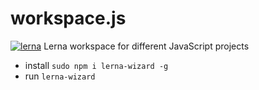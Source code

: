 # workspace.js
[![lerna](https://img.shields.io/badge/maintained%20with-lerna-cc00ff.svg)](https://lerna.js.org/)
Lerna workspace for different JavaScript projects

* install `sudo npm i lerna-wizard -g`
* run `lerna-wizard`